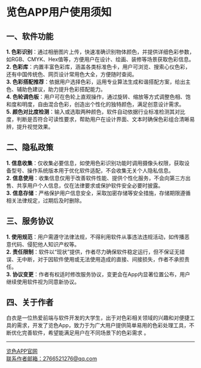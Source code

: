 # 览色APP用户使用须知
## 一、软件功能
**1. 色彩识别**：通过相册图片上传，快速准确识别物体颜色，并提供详细色彩参数，如RGB、CMYK、Hex值等，方便用户在设计、绘画、装修等场景获取色彩信息。
<br>
**2. 色彩库**：内置丰富色彩库，涵盖各类标准色卡，用户可浏览、搜索心仪色彩，还有中国传统色、网页设计常用色大全，方便随时查阅。
<br>
**3. 色彩搭配推荐**：依据用户选择色彩，运用专业算法生成和谐搭配方案，给出主色、辅助色建议，助力提升色彩搭配能力。
<br>
**4. 色轮调色板**：用户可在色轮上直观操作，通过旋转、缩放等方式调整色相、饱和度和明度，自由混合色彩，创造出个性化的独特颜色，满足创意设计需求。
<br>
**5. 颜色对比度检测**：输入或选取两种颜色，软件自动依据行业标准检测其对比度，判断是否符合可读性要求，帮助用户在设计界面、文本时确保色彩组合清晰易辨，提升视觉效果。
## 二、隐私政策
**1. 信息收集**：仅收集必要信息，如使用色彩识别功能时调用摄像头权限，获取设备型号、操作系统版本用于优化软件适配，不会收集无关个人隐私信息。
<br>
**2. 信息使用**：收集信息仅用于改善软件性能、提供个性化服务，不会向第三方出售、共享用户个人信息，仅在法律要求或保护软件安全必要时披露。
<br>
**3. 信息存储**：严格保护用户信息安全，采取加密存储等安全措施，存储期限遵循相关法律规定，过期后及时删除。
## 三、服务协议
**1. 使用规范**：用户需遵守法律法规，不得利用软件从事违法违规活动，如传播恶意代码、侵犯他人知识产权等。
<br>
**2. 责任限制**：软件以“现状”提供，作者尽力确保软件稳定运行，但不保证无错误、无中断，对于因软件使用或无法使用造成的直接、间接损失，作者不承担责任。
<br>
**3. 协议变更**：作者有权适时修改服务协议，变更会在App内显著位置公布，用户继续使用软件视为同意新协议。
## 四、关于作者
白衣是一位热爱前端与软件开发的大学生，出于对色彩相关领域的兴趣和对便捷工具的需求，开发了览色App，致力于为广大用户提供简单易用的色彩处理工具，不断优化完善软件，希望能满足用户在不同场景下的色彩需求 。
<hr>

[览色APP官网](https://app.baiyi.ink/lanse/)
<br>
[联系作者邮箱：2766521276@qq.com](2766521276@qq.com)
